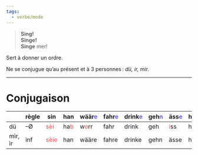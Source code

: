 ```yaml
---
tags:
  - verbe/mode
---
```


> **Sing!**  
> **Singe!**  
> **Singe** mer!

Sert à donner un ordre.

Ne se conjugue qu’au présent et à 3 personnes : _dü, ir, mir._

---

# Conjugaison

| |règle|sin|han|wäär<font color="#7852ee">e</font>|fahr<font color="#7852ee">e</font>|drink<font color="#7852ee">e</font>|geh<font color="#7852ee">n</font>|äss<font color="#7852ee">e</font>|hälf<font color="#7852ee">e</font>|
| --- | --- | --- | --- | --- | --- | --- | --- | --- | --- | 
|dü|–Ø|<font color="#fb464c">sèi</font>|ha<font color="#fb464c">b</font>|w<font color="#fb464c">o</font>rr|fahr|drink|geh|<font color="#fb464c">i</font>ss|h<font color="#fb464c">i</font>lf|
|mìr, ìr|inf|<font color="#fb464c">sèie</font>|han|wääre|fahre|drinke|gehn|ässe|hälfe|